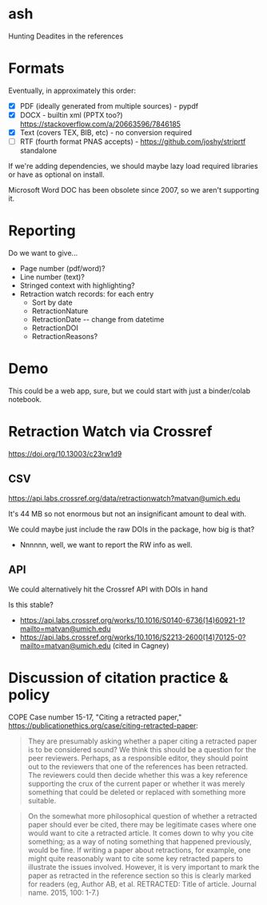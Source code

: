 # ash

Hunting Deadites in the references

# Formats

Eventually, in approximately this order:

- [x] PDF (ideally generated from multiple sources) - pypdf
- [x] DOCX - builtin xml (PPTX too?) https://stackoverflow.com/a/20663596/7846185
- [x] Text (covers TEX, BIB, etc) - no conversion required
- [ ] RTF (fourth format PNAS accepts) - https://github.com/joshy/striprtf standalone

If we're adding dependencies, we should maybe lazy load required libraries
or have as optional on install.

Microsoft Word DOC has been obsolete since 2007, so we aren't supporting it.

# Reporting

Do we want to give...

- Page number (pdf/word)?
- Line number (text)?
- Stringed context with highlighting?
- Retraction watch records: for each entry
  - Sort by date
  - RetractionNature
  - RetractionDate -- change from datetime
  - RetractionDOI
  - RetractionReasons?

# Demo

This could be a web app, sure, but we could start with just a binder/colab notebook.

# Retraction Watch via Crossref

https://doi.org/10.13003/c23rw1d9

## CSV

https://api.labs.crossref.org/data/retractionwatch?matvan@umich.edu

It's 44 MB so not enormous but not an insignificant amount to deal with.

We could maybe just include the raw DOIs in the package, how big is that?

- Nnnnnn, well, we want to report the RW info as well.

## API

We could alternatively hit the Crossref API with DOIs in hand

Is this stable?

- https://api.labs.crossref.org/works/10.1016/S0140-6736(14)60921-1?mailto=matvan@umich.edu
- https://api.labs.crossref.org/works/10.1016/S2213-2600(14)70125-0?mailto=matvan@umich.edu (cited in Cagney)

# Discussion of citation practice & policy

COPE Case number 15-17, "Citing a retracted paper," https://publicationethics.org/case/citing-retracted-paper:

> They are presumably asking whether a paper citing a retracted paper is to be considered sound? We think this should be a question for the peer reviewers. Perhaps, as a responsible editor, they should point out to the reviewers that one of the references has been retracted. The reviewers could then decide whether this was a key reference supporting the crux of the current paper or whether it was merely something that could be deleted or replaced with something more suitable.

> On the somewhat more philosophical question of whether a retracted paper should ever be cited, there may be legitimate cases where one would want to cite a retracted article. It comes down to why you cite something; as a way of noting something that happened previously, would be fine. If writing a paper about retractions, for example, one might quite reasonably want to cite some key retracted papers to illustrate the issues involved. However, it is very important to mark the paper as retracted in the reference section so this is clearly marked for readers (eg, Author AB, et al. RETRACTED: Title of article. Journal name. 2015, 100: 1-7.)
